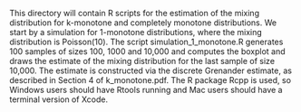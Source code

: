 This directory will contain R scripts for the estimation of the mixing
distribution for k-monotone and completely monotone distributions. We
start by a simulation for 1-monotone distributions, where the mixing
distribution is Poisson(10). The script simulation_1_monotone.R
generates 100 samples of sizes 100, 1000 and 10,000 and computes the
boxplot and draws the estimate of the mixing distribution for the last
sample of size 10,000. The estimate is constructed via the discrete
Grenander estimate, as described in Section 4 of k_monotone.pdf.
The R package Rcpp is used, so Windows users should have Rtools running
and Mac users should have a terminal version of Xcode.
